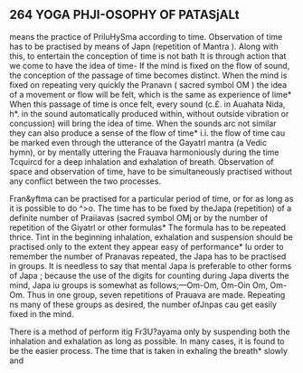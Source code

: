 ## **264** YOGA PHJI-OSOPHY OF PATASjALt

means the practice of PriluHySma according to time. Observation of time has to be practised by means of Japn (repetition of Mantra ). Along with this, to entertain the conception of time is not bath It is through action that we come to have the idea of time- If the mind is fixed on the flow of sound, the conception of the passage of time becomes distinct. When the mind is fixed on repeating very quickly the Pranavn ( sacred symbol OM ) the idea of a movement or flow will be felt, which is the same as experience of lime\* When this passage of time is once felt, every sound (c.£. in Auahata Nida, h\*. in the sound automatically produced within, without outside vibration or concussion) will bring the idea of time. When the sounds arc not similar they can also produce a sense of the flow of time\* i.i. the flow of time cau be marked even through the utterance of the Gayatrl mantra (a Vedic hymn), or by mentally uttering the Frauava harmoniously during the time Tcquircd for a deep inhalation and exhalation of breath. Observation of space and observation of time, have to be simultaneously practised without any conflict between the two processes.

Fran&yftma can be practised for a particular period of time, or for as long as it is possible to do ^>o. The time has to be fixed by theJapa (repetition) of a definite number of Praiiavas (sacred symbol OMj or by the number of repetition of the Giyatrl or other formulas\* The formula has to be repeated thrice. Tint in the beginning inhalation, exhalation and suspension should be practised only to the extent they appear easy of performance\* Iu order to remember the number of Pranavas repeated, the Japa has to be practised in groups. It is needless to say that mental Japa is preferable to other forms of Japa ; because the use of the digits for counting during Japa diverts the mind, Japa iu groups is somewhat as follows;—Om-Om, Om-Oin Om, Om-Om. Thus in one group, seven repetitions of Prauava are made. Repeating ns many of these groups as desired, the number ofJnpas cau get easily fixed in the mind.

There is a method of perform itig Fr3U?ayama only by suspending both the inhalation and exhalation as long as possible. In many cases, it is found to be the easier process. The time that is taken in exhaling the breath\* slowly and